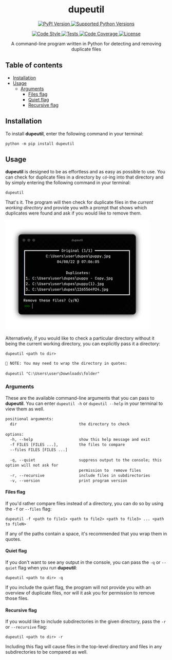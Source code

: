 <h1 align="center">dupeutil</h1>

<p align="center">
    <a href="https://pypi.org/project/dupeutil">
        <img src="https://img.shields.io/pypi/v/dupeutil" alt="PyPI Version">
    </a>
    <a href="https://pypi.org/project/dupeutil">
        <img src="https://img.shields.io/pypi/pyversions/dupeutil" alt="Supported Python Versions">
    </a>
</p>

<p align="center">
    <a href="https://github.com/psf/black">
        <img src="https://img.shields.io/badge/code%20style-black-000000.svg" alt="Code Style">
    </a>
    <a href="https://github.com/giosali/dupeutil/actions/workflows/tests.yml">
		<img src="https://github.com/giosali/dupeutil/actions/workflows/tests.yml/badge.svg" alt="Tests">
	</a>
    <a href="https://codecov.io/gh/giosali/dupeutil">
        <img src="https://codecov.io/gh/giosali/dupeutil/branch/main/graph/badge.svg?token=AAXB6Q0SJA" alt="Code Coverage">
    </a>
    <a href="https://github.com/giosali/dupeutil/blob/main/LICENSE">
        <img src="https://img.shields.io/pypi/l/dupeutil" alt="License">
    </a>
</p>

<p align="center">
    A command-line program written in Python for detecting and removing duplicate files
</p>

## Table of contents

- [Installation](#installation)
- [Usage](#usage)
  * [Arguments](#arguments)
    + [Files flag](#files-flag)
    + [Quiet flag](#quiet-flag)
    + [Recursive flag](#recursive-flag)

## Installation

To install **dupeutil**, enter the following command in your terminal:

```
python -m pip install dupeutil
```

## Usage

**dupeutil** is designed to be as effortless and as easy as possible to use. You can check for duplicate files in a directory by `cd`-ing into that directory and by simply entering the following command in your terminal:

```
dupeutil
```

That's it. The program will then check for duplicate files in the *current working directory* and provide you with a prompt that shows which duplicates were found and ask if you would like to remove them.

<img src="https://raw.githubusercontent.com/giosali/dupeutil/main/ext/example.png" alt="Example" width="450">

Alternatively, if you would like to check a particular directory without it being the current working directory, you can explicitly pass it a directory:

```
dupeutil <path to dir>
```

```
📝 NOTE: You may need to wrap the directory in quotes:

dupeutil "C:\Users\user\Downloads\folder"
```

### Arguments

These are the available command-line arguments that you can pass to **dupeutil**. You can enter `dupeutil -h` or `dupeutil --help` in your terminal to view them as well.

```
positional arguments:
  dir                           the directory to check

options:
  -h, --help                    show this help message and exit
  -f FILES [FILES ...],         the files to compare
  --files FILES [FILES ...]

  -q, --quiet                   suppress output to the console; this option will not ask for
                                permission to  remove files
  -r, --recursive               include files in subdirectories
  -v, --version                 print program version
```

#### Files flag

If you'd rather compare files instead of a directory, you can do so by using the `-f` or `--files` flag:

```
dupeutil -f <path to file1> <path to file2> <path to file3> ... <path to fileN>
```

If any of the paths contain a space, it's recommended that you wrap them in quotes.

#### Quiet flag

If you don't want to see any output in the console, you can pass the `-q` or `--quiet` flag when you run **dupeutil**:

```
dupeutil <path to dir> -q
```

If you include the quiet flag, the program will not provide you with an overview of duplicate files, nor will it ask you for permission to remove those files.

#### Recursive flag

If you would like to include subdirectories in the given directory, pass the `-r` or `--recursive` flag:

```
dupeutil <path to dir> -r
```

Including this flag will cause files in the top-level directory and files in any subdirectories to be compared as well.